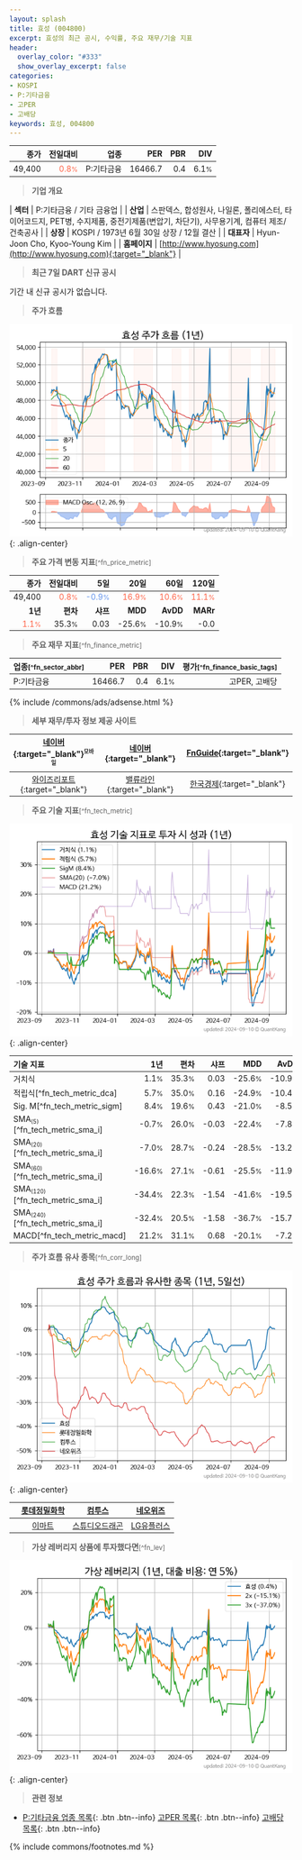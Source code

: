 ```yaml
---
layout: splash
title: 효성 (004800)
excerpt: 효성의 최근 공시, 수익률, 주요 재무/기술 지표
header:
  overlay_color: "#333"
  show_overlay_excerpt: false
categories:
- KOSPI
- P:기타금융
- 고PER
- 고배당
keywords: 효성, 004800
---
```


| **종가** | **전일대비** | **업종** | **PER** | **PBR** | **DIV** |
| -------: | -----------: | -------: | ------: | ------: | ------: |
| 49,400 | <span style="color: tomato">0.8<small>%</small></span> | P:기타금융 | 16466.7 | 0.4 | 6.1<small>%</small> |

<!-- more -->


> **기업 개요**<a id="company"></a>

| <span style="white-space:nowrap;">**섹터**</span> | P:기타금융 / 기타 금융업 |
| <span style="white-space:nowrap;">**산업**</span> | 스판덱스, 합성원사, 나일론, 폴리에스터, 타이어코드지, PET병, 수지제품, 중전기제품(변압기, 차단기), 사무용기계, 컴퓨터 제조/건축공사 |
| <span style="white-space:nowrap;">**상장**</span> | KOSPI / 1973년 6월 30일 상장 / 12월 결산 |
| <span style="white-space:nowrap;">**대표자**</span> | Hyun-Joon Cho, Kyoo-Young Kim |
| <span style="white-space:nowrap;">**홈페이지**</span> | [http://www.hyosung.com](http://www.hyosung.com){:target="_blank"} |


> **최근 7일 DART 신규 공시**<a id="dart"></a>

기간 내 신규 공시가 없습니다.


> **주가 흐름**<a id="price"></a>

![004800](/stock/images/004800.png){: .align-center}


> **주요 가격 변동 지표**<small>[^fn_price_metric]</small>

| **종가** | **전일대비** | **5일** | **20일** | **60일** | **120일** |
| -------: | -----------: | ------: | -------: | -------: | --------: |
| 49,400 | <span style="color: tomato">0.8<small>%</small></span> | <span style="color: cornflowerblue">-0.9<small>%</small></span> | <span style="color: tomato">16.9<small>%</small></span> | <span style="color: tomato">10.6<small>%</small></span> | <span style="color: tomato">11.1<small>%</small></span> |
| **1년** | **편차** | **샤프** | **MDD** | **AvDD** | **MARr** |
| <span style="color: tomato">1.1<small>%</small></span> | 35.3<small>%</small> | 0.03 | -25.6<small>%</small> | -10.9<small>%</small> | -0.0 |


> **주요 재무 지표**<small>[^fn_finance_metric]</small>

| **업종**<small>[^fn_sector_abbr]</small> | **PER** | **PBR** | **DIV** | **평가**<small>[^fn_finance_basic_tags]</small> |
| :--------------------------------------- | ------: | ------: | ------: | ----------------------------------------------: |
| P:기타금융 | 16466.7 | 0.4 | 6.1<small>%</small> | 고PER, 고배당 |



{% include /commons/ads/adsense.html %}

> **세부 재무/투자 정보 제공 사이트**

| [네이버](https://m.stock.naver.com/domestic/stock/004800/finance/summary){:target="_blank"}<sup><small>모바일</small></sup> | [네이버](https://finance.naver.com/item/coinfo.naver?code=004800){:target="_blank"} | [FnGuide](https://comp.fnguide.com/SVO2/ASP/SVD_Invest.asp?gicode=A004800&MenuYn=Y){:target="_blank"} |
| :---: | :---: | :---: |
| [와이즈리포트](https://comp.wisereport.co.kr/company/c1040001.aspx?cmp_cd=004800){:target="_blank"} | [밸류라인](https://www.valueline.co.kr/finance/summary/004800){:target="_blank"} | [한국경제](https://markets.hankyung.com/stock/004800/financial-summary){:target="_blank"} |


> **주요 기술 지표**<small>[^fn_tech_metric]</small>


![004800](/stock/images/004800_tech.png){: .align-center}

| **기술 지표** | **1년** | **편차** | **샤프** | **MDD** | **AvDD** |
| :------------ | ------: | -----------: | -------: | ------: | -------: |
| 거치식 | 1.1<small>%</small> | 35.3<small>%</small> | 0.03 | -25.6<small>%</small> | -10.9<small>%</small> |
| 적립식[^fn_tech_metric_dca] | 5.7<small>%</small> | 35.0<small>%</small> | 0.16 | -24.9<small>%</small> | -10.4<small>%</small> |
| Sig. M[^fn_tech_metric_sigm] | 8.4<small>%</small> | 19.6<small>%</small> | 0.43 | -21.0<small>%</small> | -8.5<small>%</small> |
| SMA<small><sub>(5)</sub></small>[^fn_tech_metric_sma_i] | -0.7<small>%</small> | 26.0<small>%</small> | -0.03 | -22.4<small>%</small> | -7.8<small>%</small> |
| SMA<small><sub>(20)</sub></small>[^fn_tech_metric_sma_i] | -7.0<small>%</small> | 28.7<small>%</small> | -0.24 | -28.5<small>%</small> | -13.2<small>%</small> |
| SMA<small><sub>(60)</sub></small>[^fn_tech_metric_sma_i] | -16.6<small>%</small> | 27.1<small>%</small> | -0.61 | -25.5<small>%</small> | -11.9<small>%</small> |
| SMA<small><sub>(120)</sub></small>[^fn_tech_metric_sma_i] | -34.4<small>%</small> | 22.3<small>%</small> | -1.54 | -41.6<small>%</small> | -19.5<small>%</small> |
| SMA<small><sub>(240)</sub></small>[^fn_tech_metric_sma_i] | -32.4<small>%</small> | 20.5<small>%</small> | -1.58 | -36.7<small>%</small> | -15.7<small>%</small> |
| MACD[^fn_tech_metric_macd] | 21.2<small>%</small> | 31.1<small>%</small> | 0.68 | -20.1<small>%</small> | -7.2<small>%</small> |


> **주가 흐름 유사 종목**<a id="corr"></a><small>[^fn_corr_long]</small>

![004800](/stock/images/004800_corr.png){: .align-center}

|       | [롯데정밀화학](/004000/) | [컴투스](/078340/) | [네오위즈](/095660/) |
| :---: | :------------------------------------: | :------------------------------------: | :------------------------------------: |
|       | [이마트](/139480/) | [스튜디오드래곤](/253450/) | [LG유플러스](/032640/) |


> **가상 레버리지 상품에 투자했다면**<a id="2x"></a><small>[^fn_lev]</small>

![004800](/stock/images/004800_2x.png){: .align-center}


> **관련 정보**

- [P:기타금융 업종 목록](/stats/sector/kospi_업종_기타금융_종목/){: .btn .btn--info} [고PER 목록](/fn/fn_high_per/){: .btn .btn--info} [고배당 목록](/fn/fn_high_div/){: .btn .btn--info}

{% include commons/footnotes.md %}